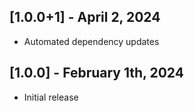 ## [1.0.0+1] - April 2, 2024

* Automated dependency updates


## [1.0.0] - February 1th, 2024

* Initial release


















